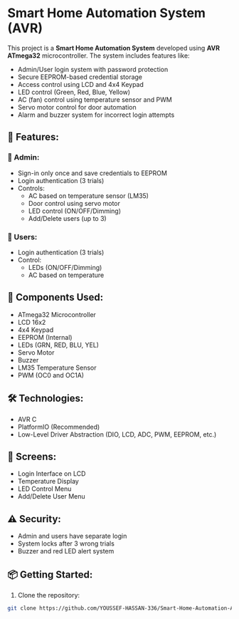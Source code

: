 # Smart Home Automation System (AVR)

This project is a **Smart Home Automation System** developed using **AVR ATmega32** microcontroller. The system includes features like:

- Admin/User login system with password protection
- Secure EEPROM-based credential storage
- Access control using LCD and 4x4 Keypad
- LED control (Green, Red, Blue, Yellow)
- AC (fan) control using temperature sensor and PWM
- Servo motor control for door automation
- Alarm and buzzer system for incorrect login attempts

## 🔐 Features:

### 👤 Admin:
- Sign-in only once and save credentials to EEPROM
- Login authentication (3 trials)
- Controls:
  - AC based on temperature sensor (LM35)
  - Door control using servo motor
  - LED control (ON/OFF/Dimming)
  - Add/Delete users (up to 3)

### 👥 Users:
- Login authentication (3 trials)
- Control:
  - LEDs (ON/OFF/Dimming)
  - AC based on temperature

## 🧠 Components Used:
- ATmega32 Microcontroller
- LCD 16x2
- 4x4 Keypad
- EEPROM (Internal)
- LEDs (GRN, RED, BLU, YEL)
- Servo Motor
- Buzzer
- LM35 Temperature Sensor
- PWM (OC0 and OC1A)

## 🛠️ Technologies:
- AVR C
- PlatformIO (Recommended)
- Low-Level Driver Abstraction (DIO, LCD, ADC, PWM, EEPROM, etc.)

## 📸 Screens:
- Login Interface on LCD
- Temperature Display
- LED Control Menu
- Add/Delete User Menu

## ⚠️ Security:
- Admin and users have separate login
- System locks after 3 wrong trials
- Buzzer and red LED alert system

## 📦 Getting Started:

1. Clone the repository:
```bash
git clone https://github.com/YOUSSEF-HASSAN-336/Smart-Home-Automation-AVR.git
